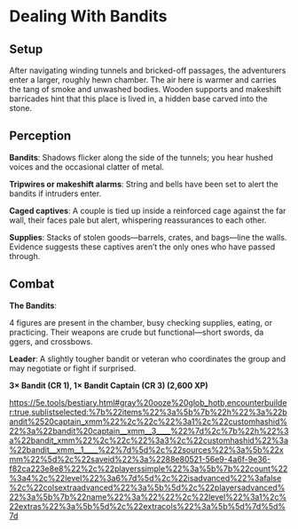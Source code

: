 # Dealing With Bandits

## Setup

After navigating winding tunnels and bricked-off passages, the adventurers enter a larger, roughly hewn chamber. The air here is warmer and carries the tang of smoke and unwashed bodies. Wooden supports and makeshift barricades hint that this place is lived in, a hidden base carved into the stone.

## Perception

<!-- smelled pungent odor, heard voices and clatter -->

**Bandits**: Shadows flicker along the side of the tunnels; you hear hushed voices and the occasional clatter of metal.

**Tripwires or makeshift alarms**: String and bells have been set to alert the bandits if intruders enter.

<!-- THINGS TO SEE -->

**Caged captives**: A couple is tied up inside a reinforced cage against the far wall, their faces pale but alert, whispering reassurances to each other.

**Supplies**: Stacks of stolen goods—barrels, crates, and bags—line the walls. Evidence suggests these captives aren’t the only ones who have passed through.

## Combat

**The Bandits**:

4 figures are present in the chamber, busy checking supplies, eating, or practicing. Their weapons are crude but functional—short swords, da        ggers, and crossbows.

**Leader**: A slightly tougher bandit or veteran who coordinates the group and may negotiate or fight if surprised.

**3× Bandit (CR 1), 1× Bandit Captain (CR 3) (2,600 XP)**

https://5e.tools/bestiary.html#gray%20ooze%20glob_hotb,encounterbuilder:true,sublistselected:%7b%22items%22%3a%5b%7b%22h%22%3a%22bandit%2520captain_xmm%22%2c%22c%22%3a1%2c%22customhashid%22%3a%22bandit%20captain__xmm__3____%22%7d%2c%7b%22h%22%3a%22bandit_xmm%22%2c%22c%22%3a3%2c%22customhashid%22%3a%22bandit__xmm__1____%22%7d%5d%2c%22sources%22%3a%5b%22xmm%22%5d%2c%22saveid%22%3a%2288e80521-56e9-4a6f-9e36-f82ca223e8e8%22%2c%22playerssimple%22%3a%5b%7b%22count%22%3a4%2c%22level%22%3a6%7d%5d%2c%22isadvanced%22%3afalse%2c%22colsextraadvanced%22%3a%5b%5d%2c%22playersadvanced%22%3a%5b%7b%22name%22%3a%22%22%2c%22level%22%3a1%2c%22extras%22%3a%5b%5d%2c%22extracols%22%3a%5b%5d%7d%5d%7d